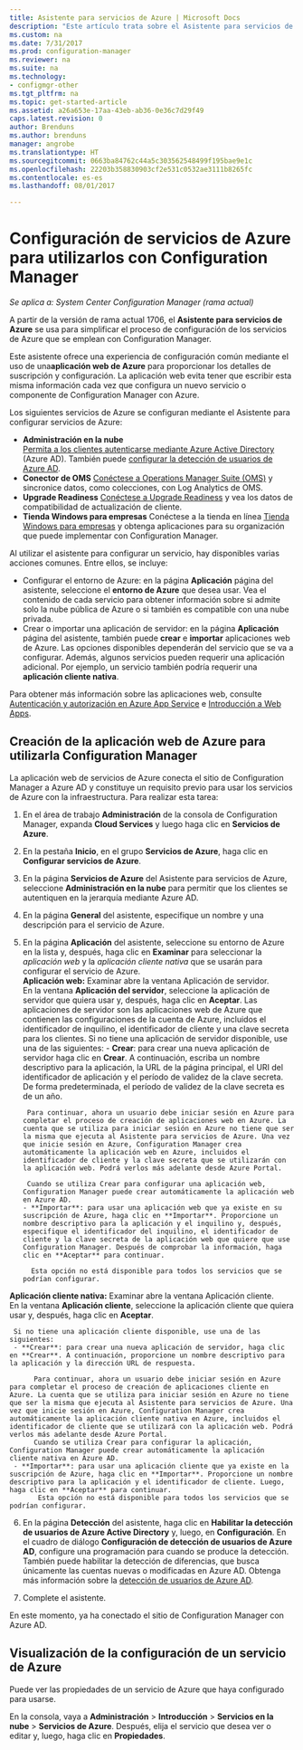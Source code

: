 ```yaml
---
title: Asistente para servicios de Azure | Microsoft Docs
description: "Este artículo trata sobre el Asistente para servicios de Azure de System Center Configuration Manager."
ms.custom: na
ms.date: 7/31/2017
ms.prod: configuration-manager
ms.reviewer: na
ms.suite: na
ms.technology:
- configmgr-other
ms.tgt_pltfrm: na
ms.topic: get-started-article
ms.assetid: a26a653e-17aa-43eb-ab36-0e36c7d29f49
caps.latest.revision: 0
author: Brenduns
ms.author: brenduns
manager: angrobe
ms.translationtype: HT
ms.sourcegitcommit: 0663ba84762c44a5c303562548499f195bae9e1c
ms.openlocfilehash: 22203b358830903cf2e531c0532ae3111b8265fc
ms.contentlocale: es-es
ms.lasthandoff: 08/01/2017

---
```

# <a name="configure-azure-services-for-use-with-configuration-manager"></a>Configuración de servicios de Azure para utilizarlos con Configuration Manager

*Se aplica a: System Center Configuration Manager (rama actual)*

A partir de la versión de rama actual 1706, el **Asistente para servicios de Azure** se usa para simplificar el proceso de configuración de los servicios de Azure que se emplean con Configuration Manager.

Este asistente ofrece una experiencia de configuración común mediante el uso de una**aplicación web de Azure** para proporcionar los detalles de suscripción y configuración. La aplicación web evita tener que escribir esta misma información cada vez que configura un nuevo servicio o componente de Configuration Manager con Azure.

Los siguientes servicios de Azure se configuran mediante el Asistente para configurar servicios de Azure:
-   **Administración en la nube**   
    [Permita a los clientes autenticarse mediante Azure Active Directory]() (Azure AD). También puede [configurar la detección de usuarios de Azure AD](/sccm/core/servers/deploy/configure/configure-discovery-methods#azureaadisc).
-   **Conector de OMS**
    [Conéctese a Operations Manager Suite (OMS)](/sccm/core/clients/manage/sync-data-microsoft-operations-management-suite) y sincronice datos, como colecciones, con Log Analytics de OMS.
-   **Upgrade Readiness**
    [Conéctese a Upgrade Readiness](/sccm/core/clients/manage/upgrade/upgrade-analytics) y vea los datos de compatibilidad de actualización de cliente.
-   **Tienda Windows para empresas** Conéctese a la tienda en línea [Tienda Windows para empresas](/sccm/apps/deploy-use/manage-apps-from-the-windows-store-for-business) y obtenga aplicaciones para su organización que puede implementar con Configuration Manager.

Al utilizar el asistente para configurar un servicio, hay disponibles varias acciones comunes.
Entre ellos, se incluye:
-   Configurar el entorno de Azure: en la página **Aplicación** página del asistente, seleccione el **entorno de Azure** que desea usar. Vea el contenido de cada servicio para obtener información sobre si admite solo la nube pública de Azure o si también es compatible con una nube privada.
-   Crear o importar una aplicación de servidor: en la página **Aplicación** página del asistente, también puede **crear** e **importar** aplicaciones web de Azure. Las opciones disponibles dependerán del servicio que se va a configurar.  Además, algunos servicios pueden requerir una aplicación adicional. Por ejemplo, un servicio también podría requerir una **aplicación cliente nativa**.


Para obtener más información sobre las aplicaciones web, consulte [Autenticación y autorización en Azure App Service](/azure/app-service/app-service-authentication-overview) e [Introducción a Web Apps](/azure/app-service-web/app-service-web-overview).


## <a name="webapp"></a> Creación de la aplicación web de Azure para utilizarla Configuration Manager

La aplicación web de servicios de Azure conecta el sitio de Configuration Manager a Azure AD y constituye un requisito previo para usar los servicios de Azure con la infraestructura. Para realizar esta tarea:

1.  En el área de trabajo **Administración** de la consola de Configuration Manager, expanda **Cloud Services** y luego haga clic en **Servicios de Azure**.
2.  En la pestaña **Inicio**, en el grupo **Servicios de Azure**, haga clic en **Configurar servicios de Azure**.
3.  En la página **Servicios de Azure** del Asistente para servicios de Azure, seleccione **Administración en la nube** para permitir que los clientes se autentiquen en la jerarquía mediante Azure AD.
4.  En la página **General** del asistente, especifique un nombre y una descripción para el servicio de Azure.
5.  En la página **Aplicación** del asistente, seleccione su entorno de Azure en la lista y, después, haga clic en **Examinar** para seleccionar la *aplicación web* y la *aplicación cliente nativa* que se usarán para configurar el servicio de Azure.     
    **Aplicación web:** Examinar abre la ventana Aplicación de servidor.    
      En la ventana **Aplicación del servidor**, seleccione la aplicación de servidor que quiera usar y, después, haga clic en **Aceptar**. Las aplicaciones de servidor son las aplicaciones web de Azure que contienen las configuraciones de la cuenta de Azure, incluidos el identificador de inquilino, el identificador de cliente y una clave secreta para los clientes.
    Si no tiene una aplicación de servidor disponible, use una de las siguientes:
        - **Crear**: para crear una nueva aplicación de servidor haga clic en **Crear**. A continuación, escriba un nombre descriptivo para la aplicación, la URL de la página principal, el URI del identificador de aplicación y el período de validez de la clave secreta. De forma predeterminada, el período de validez de la clave secreta es de un año.

         Para continuar, ahora un usuario debe iniciar sesión en Azure para completar el proceso de creación de aplicaciones web en Azure. La cuenta que se utiliza para iniciar sesión en Azure no tiene que ser la misma que ejecuta al Asistente para servicios de Azure. Una vez que inicie sesión en Azure, Configuration Manager crea automáticamente la aplicación web en Azure, incluidos el identificador de cliente y la clave secreta que se utilizarán con la aplicación web. Podrá verlos más adelante desde Azure Portal.

         Cuando se utiliza Crear para configurar una aplicación web, Configuration Manager puede crear automáticamente la aplicación web en Azure AD.
        - **Importar**: para usar una aplicación web que ya existe en su suscripción de Azure, haga clic en **Importar**. Proporcione un nombre descriptivo para la aplicación y el inquilino y, después, especifique el identificador del inquilino, el identificador de cliente y la clave secreta de la aplicación web que quiere que use Configuration Manager. Después de comprobar la información, haga clic en **Aceptar** para continuar.

          Esta opción no está disponible para todos los servicios que se podrían configurar.

   **Aplicación cliente nativa:** Examinar abre la ventana Aplicación cliente.  
     En la ventana **Aplicación cliente**, seleccione la aplicación cliente que quiera usar y, después, haga clic en **Aceptar**.

     Si no tiene una aplicación cliente disponible, use una de las siguientes:
     - **Crear**: para crear una nueva aplicación de servidor, haga clic en **Crear**. A continuación, proporcione un nombre descriptivo para la aplicación y la dirección URL de respuesta.

          Para continuar, ahora un usuario debe iniciar sesión en Azure para completar el proceso de creación de aplicaciones cliente en Azure. La cuenta que se utiliza para iniciar sesión en Azure no tiene que ser la misma que ejecuta al Asistente para servicios de Azure. Una vez que inicie sesión en Azure, Configuration Manager crea automáticamente la aplicación cliente nativa en Azure, incluidos el identificador de cliente que se utilizará con la aplicación web. Podrá verlos más adelante desde Azure Portal.
          Cuando se utiliza Crear para configurar la aplicación, Configuration Manager puede crear automáticamente la aplicación cliente nativa en Azure AD.
     - **Importar**: para usar una aplicación cliente que ya existe en la suscripción de Azure, haga clic en **Importar**. Proporcione un nombre descriptivo para la aplicación y el identificador de cliente. Luego, haga clic en **Aceptar** para continuar.
           Esta opción no está disponible para todos los servicios que se podrían configurar.

  <!--  MOVE THIS AND STEP 6 TO configure Azure AD User Discover  content
       [!TIP]  
     When you use Import, the account you use to run the wizard must have the *Read directory data* application permission in the Azure portal. This is required to set the correct permissions for the App. When you use Create, Configuration Manager creates the app with the correct permissions. However, you still must give consent to the application in the Azure portal.   -->


6.  En la página **Detección** del asistente, haga clic en **Habilitar la detección de usuarios de Azure Active Directory** y, luego, en **Configuración**.
En el cuadro de diálogo **Configuración de detección de usuarios de Azure AD**, configure una programación para cuando se produce la detección. También puede habilitar la detección de diferencias, que busca únicamente las cuentas nuevas o modificadas en Azure AD. Obtenga más información sobre la [detección de usuarios de Azure AD](/sccm/core/servers/deploy/configure/about-discovery-methods#azureaddisc).
 
 7. Complete el asistente.

En este momento, ya ha conectado el sitio de Configuration Manager con Azure AD.

## <a name="view-the-configuration-of-an-azure-service"></a>Visualización de la configuración de un servicio de Azure
Puede ver las propiedades de un servicio de Azure que haya configurado para usarse.

En la consola, vaya a **Administración** > **Introducción** > **Servicios en la nube** > **Servicios de Azure**. Después, elija el servicio que desea ver o editar y, luego, haga clic en **Propiedades**.

